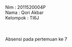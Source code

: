 Nim : 2011520004P<br>
Nama : Qori Akbar<br>
Kelompok : TI6J<br>
<br>
<br>
<br>
Absensi pada pertemuan ke 7<br>
